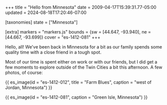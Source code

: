 +++
title = "Hello from Minnesota"
date = 2009-04-17T15:39:31.77-05:00
updated = 2024-08-18T17:20:46-07:00

[taxonomies]
state = ["Minnesota"]

[extra]
markers = "markers.js"
bounds = {sw = [44.647, -93.940], ne = [44.667, -93.699]}
cover = "es-1412-081"
+++

Hello, all! We've been back in Minnesota for a bit as our family spends some quality time with a close friend in a tough spot.

<!-- more -->

Most of our time is spent either on work or with our friends, but I did get a few moments to explore outside of the Twin Cities a bit this afternoon. A few photos, of course:

{{ es_image(id = "es-1412-012", title = "Farm Blues", caption = "west of Jordan, Minnesota") }}

{{ es_image(id = "es-1412-081", caption = "Green Isle, Minnesota") }}

